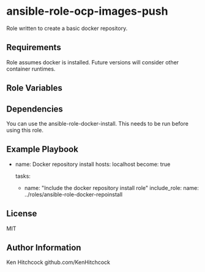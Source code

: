 ansible-role-ocp-images-push
=========

Role written to create a basic docker repository.

Requirements
------------
Role assumes docker is installed. Future versions will consider other container runtimes.

Role Variables
--------------



Dependencies
------------

You can use the ansible-role-docker-install. This needs to be run before using this role.

Example Playbook
----------------

- name: Docker repository install
  hosts: localhost
  become: true

  tasks:
    - name: "Include the docker repository install role"
      include_role:
        name: ../roles/ansible-role-docker-repoinstall

License
-------

MIT

Author Information
------------------

Ken Hitchcock
github.com/KenHitchcock
